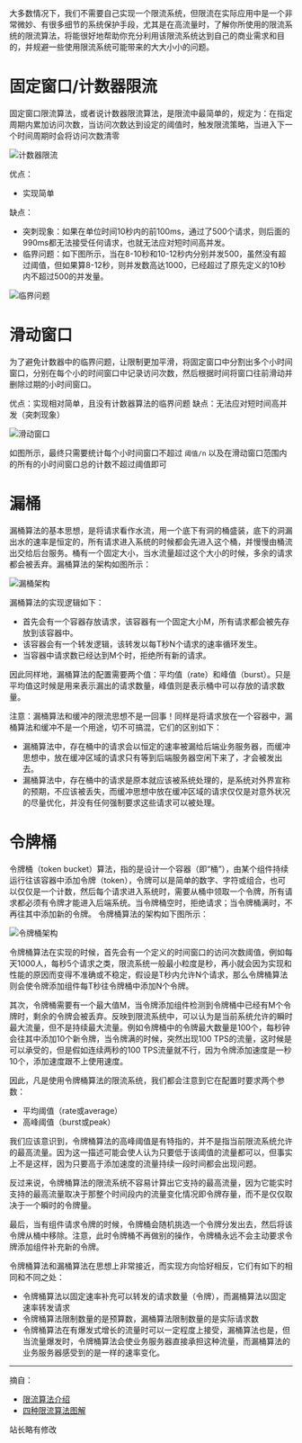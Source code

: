 大多数情况下，我们不需要自己实现一个限流系统，但限流在实际应用中是一个非常微妙、有很多细节的系统保护手段，尤其是在高流量时，了解你所使用的限流系统的限流算法，将能很好地帮助你充分利用该限流系统达到自己的商业需求和目的，并规避一些使用限流系统可能带来的大大小小的问题。

# 固定窗口/计数器限流

固定窗口限流算法，或者说计数器限流算法，是限流中最简单的，规定为：在指定周期内累加访问次数，当访问次数达到设定的阈值时，触发限流策略，当进入下一个时间周期时会将访问次数清零

![计数器限流](http://hunt-cdn.eyescode.top/content/f1fc4821-ce75-ac70-2761-117106bdbcaa.png)

优点：
+ 实现简单

缺点：
+ 突刺现象：如果在单位时间10秒内的前100ms，通过了500个请求，则后面的990ms都无法接受任何请求，也就无法应对短时间高并发。
+ 临界问题：如下图所示，当在8-10秒和10-12秒内分别并发500，虽然没有超过阈值，但如果算8-12秒，则并发数高达1000，已经超过了原先定义的10秒内不超过500的并发量。

![临界问题](http://hunt-cdn.eyescode.top/content/b45ed1b1-e67b-b723-2bbb-76a5b290453f.png)

# 滑动窗口

为了避免计数器中的临界问题，让限制更加平滑，将固定窗口中分割出多个小时间窗口，分别在每个小的时间窗口中记录访问次数，然后根据时间将窗口往前滑动并删除过期的小时间窗口。

优点：实现相对简单，且没有计数器算法的临界问题
缺点：无法应对短时间高并发（突刺现象）

![滑动窗口](http://hunt-cdn.eyescode.top/content/b8b20a42-ab82-0a75-5d3e-75dbff391355.png)

如图所示，最终只需要统计每个小时间窗口不超过 `阈值/n` 以及在滑动窗口范围内的所有的小时间窗口总的计数不超过阈值即可

# 漏桶

漏桶算法的基本思想，是将请求看作水流，用一个底下有洞的桶盛装，底下的洞漏出水的速率是恒定的，所有请求进入系统的时候都会先进入这个桶，并慢慢由桶流出交给后台服务。桶有一个固定大小，当水流量超过这个大小的时候，多余的请求都会被丢弃。漏桶算法的架构如图所示：

![漏桶架构](http://hunt-cdn.eyescode.top/content/da3c33ca-3659-5fbb-2665-05e719e9b3ba.png)

漏桶算法的实现逻辑如下：
+ 首先会有一个容器存放请求，该容器有一个固定大小M，所有请求都会被先存放到该容器中。
+ 该容器会有一个转发逻辑，该转发以每T秒N个请求的速率循环发生。
+ 当容器中请求数已经达到M个时，拒绝所有新的请求。

因此同样地，漏桶算法的配置需要两个值：平均值（rate）和峰值（burst）。只是平均值这时候是用来表示漏出的请求数量，峰值则是表示桶中可以存放的请求数量。

注意：漏桶算法和缓冲的限流思想不是一回事！同样是将请求放在一个容器中，漏桶算法和缓冲不是一个用途，切不可搞混，它们的区别如下：
+ 漏桶算法中，存在桶中的请求会以恒定的速率被漏给后端业务服务器，而缓冲思想中，放在缓冲区域的请求只有等到后端服务器空闲下来了，才会被发出去。
+ 漏桶算法中，存在桶中的请求是原本就应该被系统处理的，是系统对外界宣称的预期，不应该被丢失，而缓冲思想中放在缓冲区域的请求仅仅是对意外状况的尽量优化，并没有任何强制要求这些请求可以被处理。

# 令牌桶

令牌桶（token bucket）算法，指的是设计一个容器（即“桶”），由某个组件持续运行往该容器中添加令牌（token），令牌可以是简单的数字、字符或组合，也可以仅仅是一个计数，然后每个请求进入系统时，需要从桶中领取一个令牌，所有请求都必须有令牌才能进入后端系统。当令牌桶空时，拒绝请求；当令牌桶满时，不再往其中添加新的令牌。 令牌桶算法的架构如下图所示：

![令牌桶架构](http://hunt-cdn.eyescode.top/content/9263814d-9e87-b274-9a16-d811ee53de6b.png)

令牌桶算法在实现的时候，首先会有一个定义的时间窗口的访问次数阈值，例如每天1000人，每秒5个请求之类，限流系统一般最小粒度是秒，再小就会因为实现和性能的原因而变得不准确或不稳定，假设是T秒内允许N个请求，那么令牌桶算法则会使令牌添加组件每T秒往令牌桶中添加N个令牌。

其次，令牌桶需要有一个最大值M，当令牌添加组件检测到令牌桶中已经有M个令牌时，剩余的令牌会被丢弃。反映到限流系统中，可以认为是当前系统允许的瞬时最大流量，但不是持续最大流量。例如令牌桶中的令牌最大数量是100个，每秒钟会往其中添加10个新令牌，当令牌满的时候，突然出现100 TPS的流量，这时候是可以承受的，但是假如连续两秒的100 TPS流量就不行，因为令牌添加速度是一秒10个，添加速度跟不上使用速度。

因此，凡是使用令牌桶算法的限流系统，我们都会注意到它在配置时要求两个参数：
+ 平均阈值（rate或average）
+ 高峰阈值（burst或peak）

我们应该意识到，令牌桶算法的高峰阈值是有特指的，并不是指当前限流系统允许的最高流量。因为这一描述可能会使人认为只要低于该阈值的流量都可以，但事实上不是这样，因为只要高于添加速度的流量持续一段时间都会出现问题。

反过来说，令牌桶算法的限流系统不容易计算出它支持的最高流量，因为它能实时支持的最高流量取决于那整个时间段内的流量变化情况即令牌存量，而不是仅仅取决于一个瞬时的令牌量。

最后，当有组件请求令牌的时候，令牌桶会随机挑选一个令牌分发出去，然后将该令牌从桶中移除。注意，此时令牌桶不再做别的操作，令牌桶永远不会主动要求令牌添加组件补充新的令牌。

令牌桶算法和漏桶算法在思想上非常接近，而实现方向恰好相反，它们有如下的相同和不同之处：
+ 令牌桶算法以固定速率补充可以转发的请求数量（令牌），而漏桶算法以固定速率转发请求
+ 令牌桶算法限制数量的是预算数，漏桶算法限制数量的是实际请求数
+ 令牌桶算法在有爆发式增长的流量时可以一定程度上接受，漏桶算法也是，但当流量爆发时，令牌桶算法会使业务服务器直接承担这种流量，而漏桶算法的业务服务器感受到的是一样的速率变化。

------
摘自：
+ [限流算法介绍](https://topjavaer.cn/advance/concurrent/1-current-limiting.html)
+ [四种限流算法图解](https://blog.csdn.net/hbuxiaofei/article/details/117222003)

站长略有修改